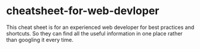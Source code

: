 # cheatsheet-for-web-devloper
This cheat sheet is for an experienced web developer for best practices and shortcuts. So they can find all the useful information in one place rather than googling it every time.


